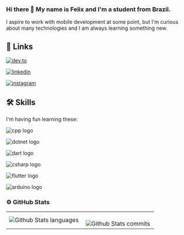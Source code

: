 ### Hi there 👋 My name is Felix and I'm a student from Brazil.

I aspire to work with mobile development at some point, but I'm curious about many technologies and I am always learning something new. 


## 🔗 Links

[![dev.to](https://img.shields.io/badge/dev.to-0A0A0A.svg?style=for-the-badge&logo=devdotto&logoColor=white)](https://dev.to/felixnogueira)

[![linkedin](https://img.shields.io/badge/linkedin-0A66C2?style=for-the-badge&logo=linkedin&logoColor=white)](https://www.linkedin.com/in/felixnogueira/)

[![instagram](https://img.shields.io/badge/Instagram-E4405F.svg?style=for-the-badge&logo=Instagram&logoColor=white)](https://instagram.com/fxlumi)


## 🛠 Skills


I'm having fun learning these:

![cpp logo](https://img.shields.io/badge/C++-00599C.svg?style=for-the-badge&logo=C++&logoColor=white)

![dotnet logo](https://img.shields.io/badge/.NET-512BD4.svg?style=for-the-badge&logo=dotnet&logoColor=white)

![dart logo](https://img.shields.io/badge/Dart-0175C2.svg?style=for-the-badge&logo=Dart&logoColor=white)

![csharp logo](https://img.shields.io/badge/Csharp-512BD4.svg?style=for-the-badge&logo=Csharp&logoColor=white)

![flutter logo](https://img.shields.io/badge/Flutter-02569B.svg?style=for-the-badge&logo=Flutter&logoColor=white)

![arduino logo](https://img.shields.io/badge/Arduino-00878F.svg?style=for-the-badge&logo=Arduino&logoColor=white)

### ⚙️ GitHub Stats

<table>
  <tr>
    <td>
      <img
        align="left"
        src="https://github-readme-stats.vercel.app/api/top-langs/?username=felixnogueira&theme=dark&hide_border=false&include_all_commits=true&count_private=true&layout=compact&hide_progress=true&hide=cmake,html"
        alt="Github Stats languages"
      />
    </td>
    <td>
      <br />
      <img
        align="left"
        src="https://github-readme-streak-stats.herokuapp.com/?user=felixnogueira&theme=dark&hide_border=false"
        alt="Github Stats commits"
      />
    </td>
  </tr>
</table>


